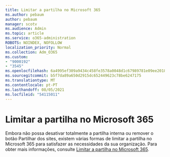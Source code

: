 ```yaml
---
title: Limitar a partilha no Microsoft 365
ms.author: pebaum
author: pebaum
manager: scotv
ms.audience: Admin
ms.topic: article
ms.service: o365-administration
ROBOTS: NOINDEX, NOFOLLOW
localization_priority: Normal
ms.collection: Adm_O365
ms.custom:
- "9000192"
- "3545"
ms.openlocfilehash: 6a4995ef309a9434c458fe3578a0048d1c67989781e09ee2018fda867c0b69f5
ms.sourcegitcommit: b5f7da89a650d2915dc652449623c78be6247175
ms.translationtype: MT
ms.contentlocale: pt-PT
ms.lasthandoff: 08/05/2021
ms.locfileid: "54115011"
---
```

# <a name="limit-sharing-in-microsoft-365"></a>Limitar a partilha no Microsoft 365

Embora não possa desativar totalmente a partilha interna ou remover o botão Partilhar dos sites, existem várias formas de limitar a partilha no Microsoft 365 para satisfazer as necessidades da sua organização. Para obter mais informações, consulte [Limitar a partilha no Microsoft 365](https://docs.microsoft.com/Office365/Enterprise/microsoft-365-limit-sharing).
